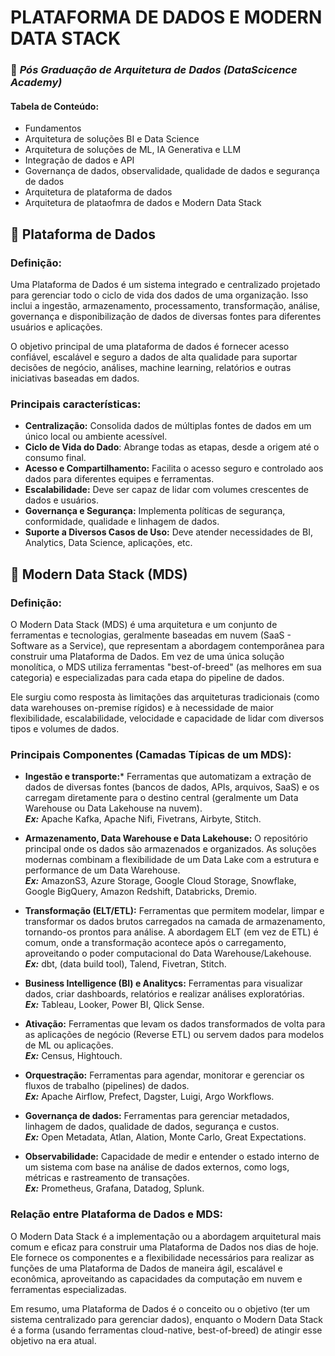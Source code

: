 # PLATAFORMA DE DADOS E MODERN DATA STACK

### 🚀 ***Pós Graduação de Arquitetura de Dados (DataScicence Academy)***

#### Tabela de Conteúdo:
- Fundamentos
- Arquitetura de soluções BI e Data Science
- Arquitetura de soluções de ML, IA Generativa e LLM
- Integração de dados e API
- Governança de dados, observalidade, qualidade de dados e segurança de dados
- Arquitetura de plataforma de dados
- Arquitetura de plataofmra de dados e Modern Data Stack


## 📍 Plataforma de Dados 
### Definição:
Uma Plataforma de Dados é um sistema integrado e centralizado projetado para gerenciar todo o ciclo de vida dos dados de uma organização. Isso inclui a ingestão, armazenamento, processamento, transformação, análise, governança e disponibilização de dados de diversas fontes para diferentes usuários e aplicações.

O objetivo principal de uma plataforma de dados é fornecer acesso confiável, escalável e seguro a dados de alta qualidade para suportar decisões de negócio, análises, machine learning, relatórios e outras iniciativas baseadas em dados.

### Principais características:
- **Centralização:** Consolida dados de múltiplas fontes de dados em um único local ou ambiente acessível.
- **Ciclo de Vida do Dado**: Abrange todas as etapas, desde a origem até o consumo final.
- **Acesso e Compartilhamento:** Facilita o acesso seguro e controlado aos dados para diferentes equipes e ferramentas.
- **Escalabilidade:** Deve ser capaz de lidar com volumes crescentes de dados e usuários.
- **Governança e Segurança:** Implementa políticas de segurança, conformidade, qualidade e linhagem de dados.
- **Suporte a Diversos Casos de Uso:** Deve atender necessidades de BI, Analytics, Data Science, aplicações, etc.


## 🔅 Modern Data Stack (MDS)

### Definição:
O Modern Data Stack (MDS) é uma arquitetura e um conjunto de ferramentas e tecnologias, geralmente baseadas em nuvem (SaaS - Software as a Service), que representam a abordagem contemporânea para construir uma Plataforma de Dados. Em vez de uma única solução monolítica, o MDS utiliza ferramentas "best-of-breed" (as melhores em sua categoria) e especializadas para cada etapa do pipeline de dados.

Ele surgiu como resposta às limitações das arquiteturas tradicionais (como data warehouses on-premise rígidos) e à necessidade de maior flexibilidade, escalabilidade, velocidade e capacidade de lidar com diversos tipos e volumes de dados.

### Principais Componentes (Camadas Típicas de um MDS):

- **Ingestão e transporte:*** Ferramentas que automatizam a extração de dados de diversas fontes (bancos de dados, APIs, arquivos, SaaS) e os carregam diretamente para o destino central (geralmente um Data Warehouse ou Data Lakehouse na nuvem).  
***Ex:*** Apache Kafka, Apache Nifi, Fivetrans, Airbyte, Stitch.

- **Armazenamento, Data Warehouse e Data Lakehouse:** O repositório principal onde os dados são armazenados e organizados. As soluções modernas combinam a flexibilidade de um Data Lake com a estrutura e performance de um Data Warehouse.  
  ***Ex:*** AmazonS3, Azure Storage, Google Cloud Storage, Snowflake, Google BigQuery, Amazon Redshift, Databricks, Dremio.
- **Transformação (ELT/ETL):** Ferramentas que permitem modelar, limpar e transformar os dados brutos carregados na camada de armazenamento, tornando-os prontos para análise. A abordagem ELT (em vez de ETL) é comum, onde a transformação acontece após o carregamento, aproveitando o poder computacional do Data Warehouse/Lakehouse.  
  ***Ex:*** dbt, (data build tool), Talend, Fivetran, Stitch.
- **Business Intelligence (BI) e Analitycs:** Ferramentas para visualizar dados, criar dashboards, relatórios e realizar análises exploratórias.  
  ***Ex:*** Tableau, Looker, Power BI, Qlick Sense.
- **Ativação:** Ferramentas que levam os dados transformados de volta para as aplicações de negócio (Reverse ETL) ou servem dados para modelos de ML ou aplicações.  
  ***Ex:*** Census, Hightouch.
- **Orquestração:** Ferramentas para agendar, monitorar e gerenciar os fluxos de trabalho (pipelines) de dados.  
  ***Ex:*** Apache Airflow, Prefect, Dagster, Luigi, Argo Workflows.
- **Governança de dados:**  Ferramentas para gerenciar metadados, linhagem de dados, qualidade de dados, segurança e custos.  
  ***Ex:*** Open Metadata, Atlan, Alation, Monte Carlo, Great Expectations.
- **Observabilidade:** Capacidade de medir e entender o estado interno de um sistema com base na análise de dados externos, como logs, métricas e rastreamento de transações.  
  ***Ex:*** Prometheus, Grafana, Datadog, Splunk.


### Relação entre Plataforma de Dados e MDS:

O Modern Data Stack é a implementação ou a abordagem arquitetural mais comum e eficaz para construir uma Plataforma de Dados nos dias de hoje. Ele fornece os componentes e a flexibilidade necessários para realizar as funções de uma Plataforma de Dados de maneira ágil, escalável e econômica, aproveitando as capacidades da computação em nuvem e ferramentas especializadas.

Em resumo, uma Plataforma de Dados é o conceito ou o objetivo (ter um sistema centralizado para gerenciar dados), enquanto o Modern Data Stack é a forma (usando ferramentas cloud-native, best-of-breed) de atingir esse objetivo na era atual.
